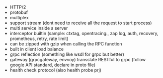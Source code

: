- HTTP/2 
- protobuf
- multiplex 
- support stream (dont need to receive all the request to start process)
- multi service inside a server 
- interceptor builtin (sample: ctxtag, opentracing., zap log, auth, recovery, prometheus, retry, rate limit)
- can be zipped with gzip when calling the RPC function 
- built in client load balance
- grpc reflection (something like wsdl for grpc but better) 
- gateway (grpcgateway, envvoy) transslate RESTful to grpc (follow google API standard, declare in proto file)
- health check protocol (also health probe prj)
